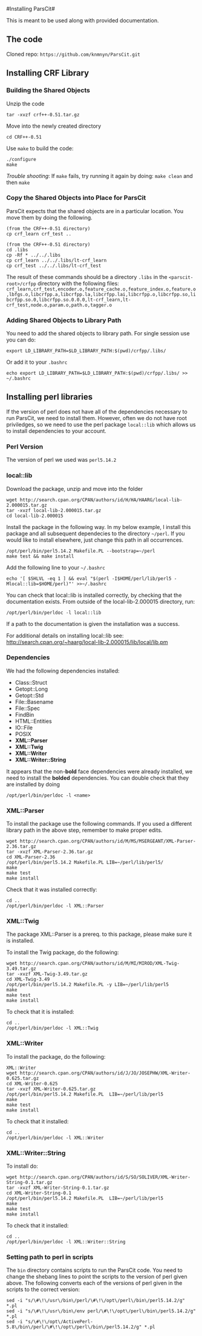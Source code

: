 #Installing ParsCit#

This is meant to be used along with provided documentation.

## The code ##

Cloned repo: ``https://github.com/knmnyn/ParsCit.git``

## Installing CRF Library ##

### Building the Shared Objects ##

Unzip the code

```
tar -xvzf crf++-0.51.tar.gz
```

Move into the newly created directory

```
cd CRF++-0.51
```

Use ```make``` to build the code:

```
./configure
make
```

_Trouble shooting_: If ```make``` fails, try running it again by doing: ```make clean``` and then ```make```


### Copy the Shared Objects into Place for ParsCit ###

ParsCit expects that the shared objects are in a particular location. You move them by doing the following.
 
```
(from the CRF++-0.51 directory)
cp crf_learn crf_test ..
```

```
(from the CRF++-0.51 directory)
cd .libs
cp -Rf * ../../.libs
cp crf_learn ../../.libs/lt-crf_learn
cp crf_test ../../.libs/lt-crf_test
```

The result of these commands should be a directory ```.libs``` in the ```<parscit-root>/crfpp``` directory with the following files: ```crf_learn,crf_test,encoder.o,feature_cache.o,feature_index.o,feature.o,lbfgs.o,libcrfpp.a,libcrfpp.la,libcrfpp.lai,libcrfpp.o,libcrfpp.so,libcrfpp.so.0,libcrfpp.so.0.0.0,lt-crf_learn,lt-crf_test,node.o,param.o,path.o,tagger.o```

### Adding Shared Objects to Library Path ###

You need to add the shared objects to library path. For single session use you can do:

```
export LD_LIBRARY_PATH=$LD_LIBRARY_PATH:$(pwd)/crfpp/.libs/
```

Or add it to your ```.bashrc```

```
echo export LD_LIBRARY_PATH=$LD_LIBRARY_PATH:$(pwd)/crfpp/.libs/ >> ~/.bashrc
```


## Installing perl libraries ##

If the version of perl does not have all of the dependencies necessary to run ParsCit, we need to install them. However, often we do not have root priviledges, so we need to use the perl package ``local::lib`` which allows us to install dependencies to your account. 

### Perl Version ###

The version of perl we used was ```perl5.14.2```

### local::lib ##

Download the package, unzip and move into the folder

```
wget http://search.cpan.org/CPAN/authors/id/H/HA/HAARG/local-lib-2.000015.tar.gz
tar -xvzf local-lib-2.000015.tar.gz
cd local-lib-2.000015
```

Install the package in the following way. In my below example, I install this package and all subsequent dependecies to the directory ```~/perl```. If you would like to install elsewhere, just change this path in all occurrences.

```
/opt/perl/bin/perl5.14.2 Makefile.PL --bootstrap=~/perl
make test && make install
```

Add the following line to your ```~/.bashrc```

```
echo '[ $SHLVL -eq 1 ] && eval "$(perl -I$HOME/perl/lib/perl5 -Mlocal::lib=$HOME/perl)"' >>~/.bashrc
```
 
You can check that local::lib is installed correctly, by checking that the documentation exists. From outside of the local-lib-2.000015 directory, run:

```
/opt/perl/bin/perldoc -l local::lib
```

If a path to the documentation is given the installation was a success.

For additional details on installing local::lib see: http://search.cpan.org/~haarg/local-lib-2.000015/lib/local/lib.pm


### Dependencies ###

We had  the following dependencies installed:
  - Class::Struct
  - Getopt::Long
  - Getopt::Std
  - File::Basename
  - File::Spec
  - FindBin
  - HTML::Entities
  - IO::File
  - POSIX
  - __XML::Parser__
  - __XML::Twig__
  - __XML::Writer__
  - __XML::Writer::String__
 
It appears that the non-__bold__ face dependencies were already installed, we need to install the __bolded__ dependencies. You can double check that they are installed by doing

```
/opt/perl/bin/perldoc -l <name>
```

### XML::Parser ###

To install the package use the following commands. If you used a different library path in the above step, remember to make proper edits.

```
wget http://search.cpan.org/CPAN/authors/id/M/MS/MSERGEANT/XML-Parser-2.36.tar.gz
tar -xvzf XML-Parser-2.36.tar.gz
cd XML-Parser-2.36
/opt/perl/bin/perl5.14.2 Makefile.PL LIB=~/perl/lib/perl5/
make
make test
make install
```

Check that it was installed correctly:

```
cd ..
/opt/perl/bin/perldoc -l XML::Parser
```

### XML::Twig ###
The package XML::Parser is a prereq. to this package, please make sure it is installed.

To install the Twig package, do the following:

```
wget http://search.cpan.org/CPAN/authors/id/M/MI/MIROD/XML-Twig-3.49.tar.gz
tar -xvzf XML-Twig-3.49.tar.gz
cd XML-Twig-3.49
/opt/perl/bin/perl5.14.2 Makefile.PL -y LIB=~/perl/lib/perl5
make 
make test
make install
```

To check that it is installed:


```
cd ..
/opt/perl/bin/perldoc -l XML::Twig
```

### XML::Writer ###

To install the package, do the following:

```
XML::Writer
wget http://search.cpan.org/CPAN/authors/id/J/JO/JOSEPHW/XML-Writer-0.625.tar.gz
cd XML-Writer-0.625
tar -xvzf XML-Writer-0.625.tar.gz
/opt/perl/bin/perl5.14.2 Makefile.PL  LIB=~/perl/lib/perl5
make
make test
make install
```

To check that it installed:

```
cd ..
/opt/perl/bin/perldoc -l XML::Writer
```

### XML::Writer::String ###

To install do:

```
wget http://search.cpan.org/CPAN/authors/id/S/SO/SOLIVER/XML-Writer-String-0.1.tar.gz
tar -xvzf XML-Writer-String-0.1.tar.gz
cd XML-Writer-String-0.1
/opt/perl/bin/perl5.14.2 Makefile.PL  LIB=~/perl/lib/perl5
make
make test
make install
```

To check that it installed:

```
cd ..
/opt/perl/bin/perldoc -l XML::Writer::String
```

### Setting path to perl in scripts ###

The ```bin``` directory contains scripts to run the ParsCit code. You need to change the shebang lines to point the scripts to the version of perl given above. The following converts each of the versions of perl given in the scripts to the correct version:

```
sed -i "s/\#\!\/usr\/bin\/perl/\#\!\/opt\/perl\/bin\/perl5.14.2/g" *.pl
sed -i "s/\#\!\/usr\/bin\/env perl/\#\!\/opt\/perl\/bin\/perl5.14.2/g" *.pl 
sed -i "s/\#\!\/opt\/ActivePerl-5.8\/bin\/perl/\#\!\/opt\/perl\/bin\/perl5.14.2/g" *.pl
```



